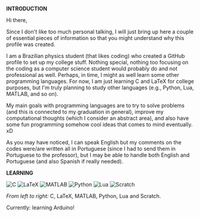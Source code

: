 **INTRODUCTION**

Hi there,


Since I don't like too much personal talking, I will just bring up here a couple of essential pieces of information so that you might understand why this profile was created.

I am a Brazilian physics student (that likes coding) who created a GitHub profile to set up my college stuff. Nothing special, nothing too focusing on the coding as a computer science student would probably do and not professional as well. Perhaps, in time, I might as well learn some other programming languages. For now, I am just learning C and LaTeX for college purposes, but I'm truly planning to study other languages (e.g., Python, Lua, MATLAB, and so on).

My main goals with programming languages are to try to solve problems (and this is connected to my graduation in general), improve my computational thoughts (which I consider
an abstract area), and also have some fun programming somehow cool ideas that comes to mind eventually. xD

As you may have noticed, I can speak English but my comments on the codes were/are written all in Portuguese (since I had to send them in Portuguese to the professor), but I may be able
to handle both English and Portuguese (and also Spanish if really needed). 


**LEARNING**

![C](https://i.imgur.com/l6Mfyrw.png) ![LaTeX](https://i.imgur.com/BKQFSx0.png) ![MATLAB](https://i.imgur.com/EQOTmVH.png) ![Python](https://i.imgur.com/c7FIJIB.png) ![Lua](https://i.imgur.com/GcES0FL.png) ![Scratch](https://i.imgur.com/9VbWrGh.png)

_From left to right:_ C, LaTeX, MATLAB, Python, Lua and Scratch.



Currently: learning Arduino!



